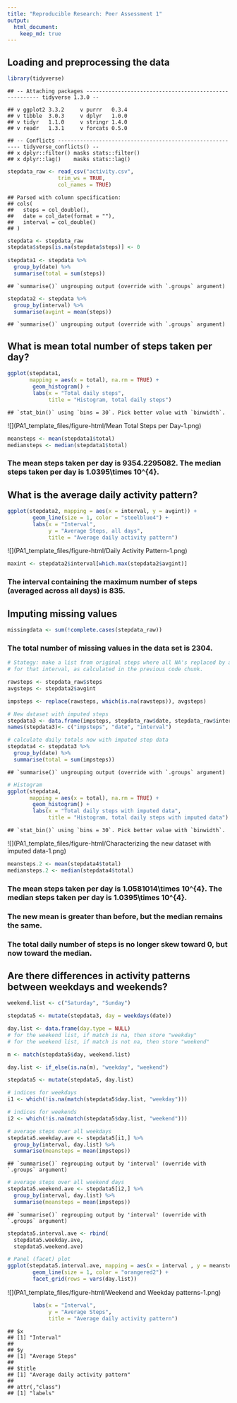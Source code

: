 ```yaml
---
title: "Reproducible Research: Peer Assessment 1"
output: 
  html_document:
    keep_md: true
---
```



## Loading and preprocessing the data

```r
library(tidyverse)
```

```
## -- Attaching packages ------------------------------------------------------- tidyverse 1.3.0 --
```

```
## v ggplot2 3.3.2     v purrr   0.3.4
## v tibble  3.0.3     v dplyr   1.0.0
## v tidyr   1.1.0     v stringr 1.4.0
## v readr   1.3.1     v forcats 0.5.0
```

```
## -- Conflicts ---------------------------------------------------------- tidyverse_conflicts() --
## x dplyr::filter() masks stats::filter()
## x dplyr::lag()    masks stats::lag()
```

```r
stepdata_raw <- read_csv("activity.csv",
                trim_ws = TRUE,
                col_names = TRUE)
```

```
## Parsed with column specification:
## cols(
##   steps = col_double(),
##   date = col_date(format = ""),
##   interval = col_double()
## )
```

```r
stepdata <- stepdata_raw
stepdata$steps[is.na(stepdata$steps)] <- 0
  
stepdata1 <- stepdata %>%
  group_by(date) %>%
  summarise(total = sum(steps))
```

```
## `summarise()` ungrouping output (override with `.groups` argument)
```

```r
stepdata2 <- stepdata %>%
  group_by(interval) %>%
  summarise(avgint = mean(steps))
```

```
## `summarise()` ungrouping output (override with `.groups` argument)
```

## What is mean total number of steps taken per day?

```r
ggplot(stepdata1, 
       mapping = aes(x = total), na.rm = TRUE) +
        geom_histogram() +
        labs(x = "Total daily steps",
             title = "Histogram, total daily steps")
```

```
## `stat_bin()` using `bins = 30`. Pick better value with `binwidth`.
```

![](PA1_template_files/figure-html/Mean Total Steps per Day-1.png)<!-- -->

```r
meansteps <- mean(stepdata1$total)
mediansteps <- median(stepdata1$total)
```
### The mean steps taken per day is 9354.2295082. The median steps taken per day is 1.0395\times 10^{4}.

## What is the average daily activity pattern?

```r
ggplot(stepdata2, mapping = aes(x = interval, y = avgint)) +
        geom_line(size = 1, color = "steelblue4") +
        labs(x = "Interval",
             y = "Average Steps, all days",
             title = "Average daily activity pattern")
```

![](PA1_template_files/figure-html/Daily Activity Pattern-1.png)<!-- -->

```r
maxint <- stepdata2$interval[which.max(stepdata2$avgint)]
```
### The interval containing the maximum number of steps (averaged across all days) is 835.

## Imputing missing values

```r
missingdata <- sum(!complete.cases(stepdata_raw))
```
### The total number of missing values in the data set is 2304.

```r
# Stategy: make a list from original steps where all NA's replaced by avg steps
# for that interval, as calculated in the previous code chunk.

rawsteps <- stepdata_raw$steps
avgsteps <- stepdata2$avgint

impsteps <- replace(rawsteps, which(is.na(rawsteps)), avgsteps)

# New dataset with imputed steps
stepdata3 <- data.frame(impsteps, stepdata_raw$date, stepdata_raw$interval)
names(stepdata3)<- c("impsteps", "date", "interval")
```


```r
# calculate daily totals now with imputed step data
stepdata4 <- stepdata3 %>%
  group_by(date) %>%
  summarise(total = sum(impsteps))
```

```
## `summarise()` ungrouping output (override with `.groups` argument)
```

```r
# Histogram
ggplot(stepdata4, 
       mapping = aes(x = total), na.rm = TRUE) +
        geom_histogram() +
        labs(x = "Total daily steps with imputed data",
             title = "Histogram, total daily steps with imputed data")
```

```
## `stat_bin()` using `bins = 30`. Pick better value with `binwidth`.
```

![](PA1_template_files/figure-html/Characterizing the new dataset with imputed data-1.png)<!-- -->

```r
meansteps.2 <- mean(stepdata4$total)
mediansteps.2 <- median(stepdata4$total)
```
### The mean steps taken per day is 1.0581014\times 10^{4}. The median steps taken per day is 1.0395\times 10^{4}.
### The new mean is greater than before, but the median remains the same.
### The total daily number of steps is no longer skew toward 0, but now toward the median.

## Are there differences in activity patterns between weekdays and weekends?

```r
weekend.list <- c("Saturday", "Sunday")

stepdata5 <- mutate(stepdata3, day = weekdays(date))

day.list <- data.frame(day.type = NULL)
# for the weekend list, if match is na, then store "weekday"
# for the weekend list, if match is not na, then store "weekend"

m <- match(stepdata5$day, weekend.list)

day.list <- if_else(is.na(m), "weekday", "weekend")

stepdata5 <- mutate(stepdata5, day.list)

# indices for weekdays
i1 <- which(!is.na(match(stepdata5$day.list, "weekday")))

# indices for weekends
i2 <- which(!is.na(match(stepdata5$day.list, "weekend")))

# average steps over all weekdays
stepdata5.weekday.ave <- stepdata5[i1,] %>%
  group_by(interval, day.list) %>%
  summarise(meansteps = mean(impsteps))
```

```
## `summarise()` regrouping output by 'interval' (override with `.groups` argument)
```

```r
# average steps over all weekend days
stepdata5.weekend.ave <- stepdata5[i2,] %>%
  group_by(interval, day.list) %>%
  summarise(meansteps = mean(impsteps))
```

```
## `summarise()` regrouping output by 'interval' (override with `.groups` argument)
```

```r
stepdata5.interval.ave <- rbind(
  stepdata5.weekday.ave,
  stepdata5.weekend.ave)

# Panel (facet) plot
ggplot(stepdata5.interval.ave, mapping = aes(x = interval , y = meansteps)) +
        geom_line(size = 1, color = "orangered2") +
        facet_grid(rows = vars(day.list))
```

![](PA1_template_files/figure-html/Weekend and Weekday patterns-1.png)<!-- -->

```r
        labs(x = "Interval",
             y = "Average Steps",
             title = "Average daily activity pattern")
```

```
## $x
## [1] "Interval"
## 
## $y
## [1] "Average Steps"
## 
## $title
## [1] "Average daily activity pattern"
## 
## attr(,"class")
## [1] "labels"
```
